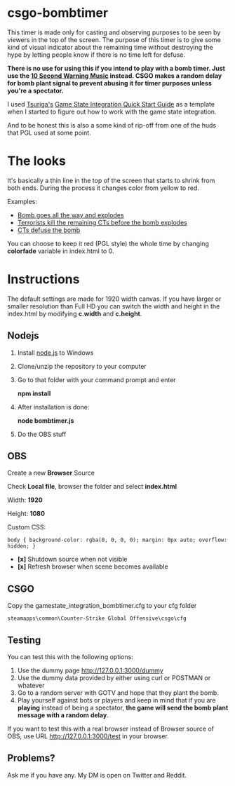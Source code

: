 # csgo-bombtimer

This timer is made only for casting and observing purposes to be seen by viewers in the top of the screen. The purpose of this timer is to give some kind of visual indicator about the remaining time without destroying the hype by letting people know if there is no time left for defuse.

**There is no use for using this if you intend to play with a bomb timer. Just use the [10 Second Warning Music](https://www.youtube.com/watch?v=WJE9mtatb3I) instead. CSGO makes a random delay for bomb plant signal to prevent abusing it for timer purposes unless you're a spectator.**

I used [Tsuriga's](https://github.com/tsuriga) [Game State Integration Quick Start Guide](https://github.com/tsuriga/csgo-gsi-qsguide) as a template when I started to figure out how to work with the game state integration.

And to be honest this is also a some kind of rip-off from one of the huds that PGL used at some point. 

# The looks

It's basically a thin line in the top of the screen that starts to shrink from both ends. During the process it changes color from yellow to red. 

Examples:

 - [Bomb goes all the way and explodes](https://youtu.be/AEmutqfrvfQ?t=318)
 - [Terrorists kill the remaining CTs before the bomb explodes](https://youtu.be/AEmutqfrvfQ?t=616)
 - [CTs defuse the bomb](https://youtu.be/AEmutqfrvfQ?t=1017)

You can choose to keep it red (PGL style) the whole time by changing **colorfade** variable in index.html to 0.

# Instructions

The default settings are made for 1920 width canvas. If you have larger or smaller resolution than Full HD you can switch the width and height in the index.html by modifying **c.width** and **c.height**.

## Nodejs

1. Install [node.js](https://nodejs.org/en/download/)  to Windows
2. Clone/unzip the repository to your computer
3. Go to that folder with your command prompt and enter

    **npm install**

4. After installation is done:

    **node bombtimer.js**

5. Do the OBS stuff

## OBS

Create a new **Browser** Source

Check **Local file**, browser the folder and select **index.html**

Width: **1920**

Height: **1080**

Custom CSS:



    body { background-color: rgba(0, 0, 0, 0); margin: 0px auto; overflow: hidden; }



- **[x]** Shutdown source when not visible 
- **[x]** Refresh browser when scene becomes available 

## CSGO

Copy the gamestate\_integration\_bombtimer.cfg to your cfg folder

    steamapps\common\Counter-Strike Global Offensive\csgo\cfg 

## Testing

You can test this with the following options:

1. Use the dummy page http://127.0.0.1:3000/dummy
2. Use the dummy data provided by either using curl or POSTMAN or whatever
3. Go to a random server with GOTV and hope that they plant the bomb.
4. Play yourself against bots or players and keep in mind that if you are **playing** instead of being a spectator, **the game will send the bomb plant message with a random delay**.

If you want to test this with a real browser instead of Browser source of OBS, use URL http://127.0.0.1:3000/test in your browser.

## Problems?

Ask me if you have any. My DM is open on Twitter and Reddit.

